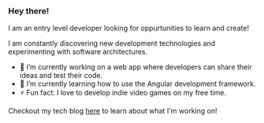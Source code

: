 ### Hey there!
I am an entry level developer looking for oppurtunities to learn and create!

I am constantly discovering new development technologies and
experimenting with software architectures.

- 🔭 I’m currently working on a web app where developers can share their ideas and test their code.
- 🌱 I’m currently learning how to use the Angular development framework.
- ⚡ Fun fact: I love to develop indie video games on my free time.

Checkout my tech blog [here](https://github.com/JeremyParson) to learn about what I'm working on!

